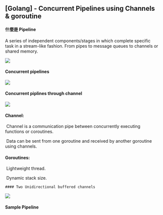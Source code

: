 ## [Golang] - Concurrent Pipelines using Channels & goroutine

#### 什麼是 Pipeline

A series of independent components/stages in which complete specific task in a stream-like fashion. From pipes to message queues to channels or shared memory.

![](/Users/derickchou/Programming/markdowns/learning-notes-md/img/pipeline.png)

#### Concurrent pipelines

![](/Users/derickchou/Programming/markdowns/learning-notes-md/img/mutli-pipeline.png)

#### Concurrent piplines through channel

![](/Users/derickchou/Programming/markdowns/learning-notes-md/img/multi-pipeline-channel.png)

#### Channel:

​	Channel is a communication pipe between concurrently executing functions or coroutines.

​	Data can be sent from one goroutine and received by another goroutine using channels.

#### Goroutines:

​	Lightweight thread.

​	Dynamic stack size.

	#### Two Unidirectional buffered channels

![](/Users/derickchou/Programming/markdowns/learning-notes-md/img/multi-pipeline-2-uni-channel.png)

#### Sample Pipeline

